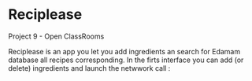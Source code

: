 # Reciplease
Project 9 - Open ClassRooms

Reciplease is an app you let you add ingredients an search for Edamam database all recipes corresponding.
In the firts interface you can add (or delete) ingredients and launch the netwwork call : 



